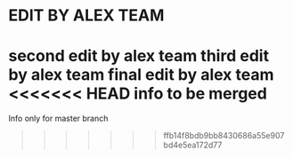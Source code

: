 # EDIT BY ALEX TEAM
second edit by alex team
third edit by alex team
final edit by alex team
<<<<<<< HEAD
info to be merged
=======

Info only for master branch
>>>>>>> ffb14f8bdb9bb8430686a55e907bd4e5ea172d77
